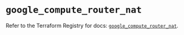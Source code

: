 # `google_compute_router_nat`

Refer to the Terraform Registry for docs: [`google_compute_router_nat`](https://registry.terraform.io/providers/hashicorp/google/5.36.0/docs/resources/compute_router_nat).
